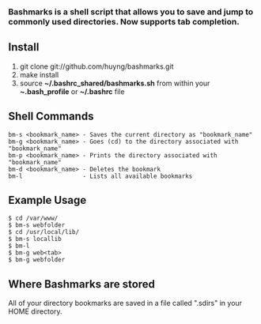 ### Bashmarks is a shell script that allows you to save and jump to commonly used directories. Now supports tab completion.

## Install

1. git clone git://github.com/huyng/bashmarks.git
2. make install
3. source **~/.bashrc_shared/bashmarks.sh** from within your **~.bash\_profile** or **~/.bashrc** file

## Shell Commands

    bm-s <bookmark_name> - Saves the current directory as "bookmark_name"
    bm-g <bookmark_name> - Goes (cd) to the directory associated with "bookmark_name"
    bm-p <bookmark_name> - Prints the directory associated with "bookmark_name"
    bm-d <bookmark_name> - Deletes the bookmark
    bm-l                 - Lists all available bookmarks
    
## Example Usage

    $ cd /var/www/
    $ bm-s webfolder
    $ cd /usr/local/lib/
    $ bm-s locallib
    $ bm-l
    $ bm-g web<tab>
    $ bm-g webfolder

## Where Bashmarks are stored
    
All of your directory bookmarks are saved in a file called ".sdirs" in your HOME directory.
